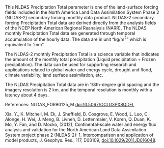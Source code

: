 This NLDAS Precipitation Total parameter is one of the land-surface forcing fields included in the North America Land Data Assimilation System Phase 2 (NLDAS-2) secondary forcing monthly data product. NLDAS-2 secondary forcing Precipitation Total data are derived directly from the analysis fields of the NCEP North American Regional Reanalysis (NARR). The NLDAS monthly Precipitation Total data are generated through temporal accumulation of the hourly data.  The data are in unit “kg/m<sup>2</sup>” which is equivalent to “mm”.

The NLDAS-2 monthly Precipitation Total is a science variable that indicates the amount of the monthly total precipitation (Liquid precipitation + Frozen precipitation).  The data can be used for supporting research and applications related to global water and energy cycle, drought and flood, climate variability, land surface assimilation, etc.

The NLDAS Precipitation Total data are in 1/8th-degree grid spacing and the imagery resolution is 2 km, and the temporal resolution is monthly with a latency about 4 days.

References: NLDAS_FORB0125_M [doi:10.5067/OCLG3PX8QDFL](https://doi.org/10.5067/OCLG3PX8QDFL)

Xia, Y., K. Mitchell, M. Ek, J. Sheffield, B. Cosgrove, E. Wood, L. Luo, C. Alonge, H. Wei, J. Meng, B. Livneh, D. Lettenmaier, V. Koren, Q. Duan, K. Mo, Y. Fan, and D. Mocko, (2012), Continental-scale water and energy flux analysis and validation for the North American Land Data Assimilation System project phase 2 (NLDAS-2): 1. Intercomparison and application of model products, J. Geophys. Res., 117, D03109, [doi:10.1029/2011JD016048](https://doi.org/10.1029/2011JD016048).
